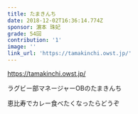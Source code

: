 ```yaml
---
title: たまきんち
date: 2018-12-02T16:36:14.774Z
sponsor: 濵本 珠妃
grade: 54回
contribution: '1'
image: ''
link_url: 'https://tamakinchi.owst.jp/'
---
```

https://tamakinchi.owst.jp/



ラグビー部マネージャーOBのたまきんち

恵比寿でカレー食べたくなったらどうぞ
